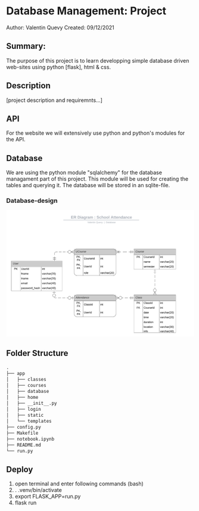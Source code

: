 # Database Management: Project
Author: Valentin Quevy
Created: 09/12/2021

## Summary:
The purpose of this project is to learn developping simple 
database driven web-sites using python [flask], html & css.

## Description
[project description and requiremnts...]

## API
For the website we will extensively use python and python's modules for the API.

## Database
We are using the python module "sqlalchemy" for the database managament part of this project.
This module will be used for creating the tables and querying it.
The database will be stored in an sqlite-file.

### Database-design
![ER_pic](app/database/ER_diagram.png)

## Folder Structure
    .
    ├── app
    │   ├── classes
    │   ├── courses
    │   ├── database
    │   ├── home
    │   ├── __init__.py
    │   ├── login
    │   ├── static
    │   └── templates
    ├── config.py
    ├── Makefile
    ├── notebook.ipynb
    ├── README.md
    └── run.py

## Deploy

1. open terminal and enter following commands (bash)
2. . .venv/bin/activate
3. export FLASK_APP=run.py
4. flask run
